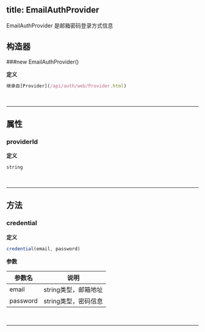 
title: EmailAuthProvider
---

EmailAuthProvider 是邮箱密码登录方式信息

## 构造器
###new EmailAuthProvider()

**定义**

```js
继承自[Provider](/api/auth/web/Provider.html)
```
</br>

------


## 属性

### providerId

**定义**

```js
string
```
</br>

------

## 方法

### credential

**定义**

```js
credential(email, password)
```

**参数**

| 参数名 | 说明 |
|---|---|
| email | string类型，邮箱地址 |
| password | string类型，密码信息 |



</br>

------